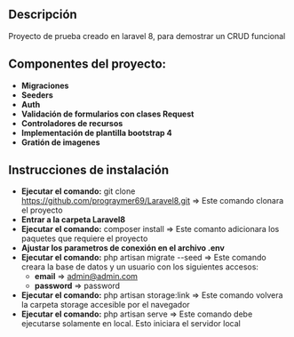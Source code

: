 ## Descripción
Proyecto de prueba creado en laravel 8, para demostrar un CRUD funcional

## Componentes del proyecto:
- **Migraciones**
- **Seeders**
- **Auth**
- **Validación de formularios con clases Request**
- **Controladores de recursos**
- **Implementación de plantilla bootstrap 4**
- **Gratión de imagenes**

## Instrucciones de instalación
- **Ejecutar el comando:** git clone https://github.com/prograymer69/Laravel8.git  => Este comando clonara el proyecto
- **Entrar a la carpeta Laravel8**
- **Ejecutar el comando:** composer install  => Este comanto adicionara los paquetes que requiere el proyecto
- **Ajustar los parametros de conexión en el archivo .env**
- **Ejecutar el comando:** php artisan migrate --seed  => Este comando creara la base de datos y un usuario con los siguientes accesos: 
    - **email** => admin@admin.com
    - **password** => password
- **Ejecutar el comando:** php artisan storage:link => Este comando volvera la carpeta storage accesible por el navegador
- **Ejecutar el comando:** php artisan serve => Este comando debe ejecutarse solamente en local. Esto iniciara el servidor local
